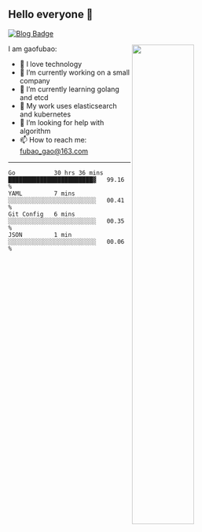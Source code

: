 ## Hello everyone 👋

[![Blog Badge](https://img.shields.io/badge/blog-60k+%20pageview-brightgreen)](https://www.jianshu.com/u/d777ec56a358)

<img align="right" width="50%" src="https://github-readme-stats.vercel.app/api?username=gaofubao&theme=dark">

I am gaofubao:

- 🔭 I love technology
- 🌱 I’m currently working on a small company
- 👯 I’m currently learning golang and etcd
- 💬 My work uses elasticsearch and kubernetes
- 🤔 I’m looking for help with algorithm
- 📫 How to reach me: fubao_gao@163.com

---


<!--START_SECTION:waka-->
```text
Go           30 hrs 36 mins  ████████████████████████▓   99.16 % 
YAML         7 mins          ░░░░░░░░░░░░░░░░░░░░░░░░░   00.41 % 
Git Config   6 mins          ░░░░░░░░░░░░░░░░░░░░░░░░░   00.35 % 
JSON         1 min           ░░░░░░░░░░░░░░░░░░░░░░░░░   00.06 % 
```
<!--END_SECTION:waka-->
